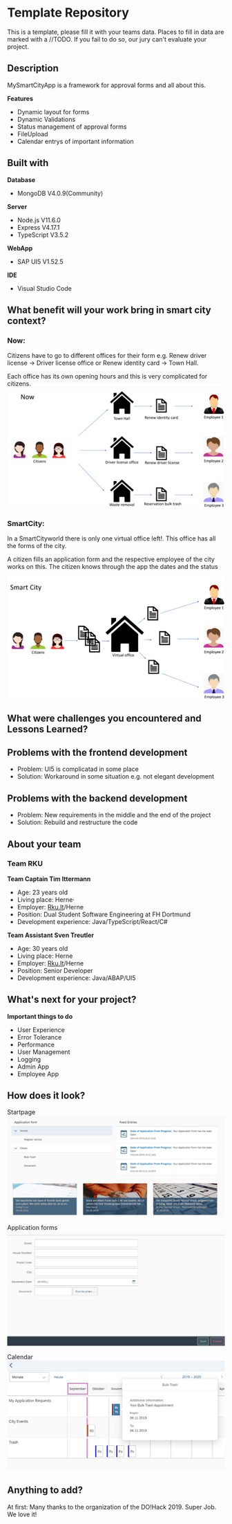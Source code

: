 # Template Repository
This is a template, please fill it with your teams data. Places to fill in data are marked with a //TODO. If you fail to do so, our jury can't evaluate your project. 

## Description 
MySmartCityApp is a framework for approval forms and all about this.

**Features**
* Dynamic layout for forms
* Dynamic Validations
* Status management of approval forms
* FileUpload
* Calendar entrys of important information



## Built with
**Database**
* MongoDB V4.0.9(Community)

**Server**
* Node.js V11.6.0
* Express V4.17.1
* TypeScript V3.5.2

**WebApp**
* SAP UI5 V1.52.5

**IDE**
* Visual Studio Code


## What benefit will your work bring in smart city context?

### Now:

Citizens have to go to different offices for their form e.g. Renew driver license -> Driver license office or Renew identity card -> Town Hall.

Each office has its own opening hours and this is very complicated for citizens.
![now](Now.PNG)

### SmartCity:

In a SmartCityworld there is only one virtual office left!.
This office has all the forms of the city.

A citizen fills an application form and the respective employee of the city works on this.
The citizen knows through the app the dates and the status

![future](future2.PNG)

## What were challenges you encountered and Lessons Learned?
## Problems with the frontend development
* Problem: UI5 is complicatad in some place
* Solution: Workaround in some situation e.g. not elegant development

## Problems with the backend development
* Problem: New requirements in the middle and the end of the project
* Solution: Rebuild and restructure the code


## About your team

### **Team RKU**

**Team Captain Tim Ittermann**
 * Age: 23 years old
 * Living place: Herne⋅
 * Employer: [Rku.It](http://www.rku-it.de)/Herne
 * Position: Dual Student Software Engineering at FH Dortmund
 * Development experience: Java/TypeScript/React/C#

**Team Assistant Sven Treutler**
 * Age: 30 years old
 * Living place: Herne
 * Employer: [Rku.It](http://www.rku-it.de)/Herne
 * Position: Senior Developer 
 * Development experience: Java/ABAP/UI5

## What's next for your project?

**Important things to do**
* User Experience
* Error Tolerance
* Performance
* User Management
* Logging
* Admin App
* Employee App

## How does it look?
Startpage
![Startpage](startpage.PNG)

Application forms
![appform](appform.PNG)

Calendar
![calendar](calendar.PNG)
## Anything to add?
At first: Many thanks to the organization of the DO!Hack 2019. Super Job. We love it!

